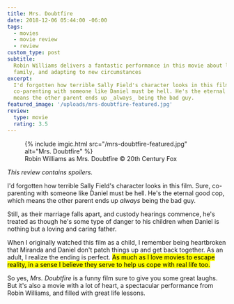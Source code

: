 ```yaml
---
title: Mrs. Doubtfire
date: 2018-12-06 05:44:00 -06:00
tags:
  - movies
  - movie review
  - review
custom_type: post
subtitle:
  Robin Williams delivers a fantastic performance in this movie about love,
  family, and adapting to new circumstances
excerpt:
  I'd forgotten how terrible Sally Field's character looks in this film. Sure,
  co-parenting with someone like Daniel must be hell. He's the eternal good cop, which
  means the other parent ends up _always_ being the bad guy.
featured_image: '/uploads/mrs-doubtfire-featured.jpg'
review:
  type: movie
  rating: 3.5
---
```


<figure class="extendout">
  {% include imgic.html src="/mrs-doubtfire-featured.jpg" alt="Mrs. Doubtfire" %}
  <figcaption>Robin Williams as Mrs. Doubtfire <span class="image__copyright">© 20th Century Fox</span></figcaption>
</figure>

_This review contains spoilers._

I'd forgotten how terrible Sally Field's character looks in this film. Sure, co-parenting with someone like Daniel must be hell. He's the eternal good cop, which means the other parent ends up _always_ being the bad guy.

Still, as their marriage falls apart, and custody hearings commence, he's treated as though he's some type of danger to his children when Daniel is nothing but a loving and caring father.

When I originally watched this film as a child, I remember being heartbroken that Miranda and Daniel don't patch things up and get back together. As an adult, I realize the ending is perfect. <mark>As much as I love movies to escape reality, in a sense I believe they serve to help us cope with real life&nbsp;too.</mark>

So yes, _Mrs. Doubtfire_ is a funny film sure to give you some great laughs. But it's also a movie with a lot of heart, a spectacular performance from Robin Williams, and filled with great life lessons.
